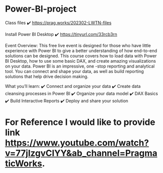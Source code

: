 # Power-BI-project


Class files
✔️ https://prag.works/202302-LWTN-files

Install Power BI Desktop 
✔️ https://tinyurl.com/33rcb3rn

Event Overview:
This free live event is designed for those who have little experience with Power BI to give a better understanding of how end-to-end solutions can be designed. This course covers how to load data with Power BI Desktop, how to use some basic DAX, and create amazing visualizations on your data. Power BI is an impressive, one -stop reporting and analytical tool. You can connect and shape your data, as well as build reporting solutions that help drive decision making.

What you’ll learn: 
✔️ Connect and organize your data
✔️ Create data cleansing processes in Power BI
✔️ Organize your data model
✔️ DAX Basics
✔️ Build Interactive Reports
✔️ Deploy and share your solution


# For Reference I would like to provide link https://www.youtube.com/watch?v=77jIzgvCIYY&ab_channel=PragmaticWorks.
